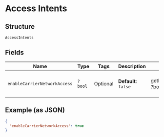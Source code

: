 
# Access Intents

## Structure

`AccessIntents`

## Fields

| Name | Type | Tags | Description | Getter | Setter |
|  --- | --- | --- | --- | --- | --- |
| `enableCarrierNetworkAccess` | `?bool` | Optional | **Default**: `false` | getEnableCarrierNetworkAccess(): ?bool | setEnableCarrierNetworkAccess(?bool enableCarrierNetworkAccess): void |

## Example (as JSON)

```json
{
  "enableCarrierNetworkAccess": true
}
```

